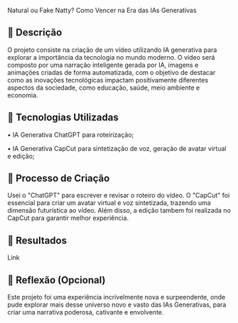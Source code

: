 Natural ou Fake Natty? Como Vencer na Era das IAs Generativas

## 📒 Descrição

O projeto consiste na criação de um vídeo utilizando IA generativa para explorar a importância da tecnologia no mundo moderno. O vídeo será composto por uma narração inteligente gerada por IA, imagens e animações criadas de forma automatizada, com o objetivo de destacar como as inovações tecnológicas impactam positivamente diferentes aspectos da sociedade, como educação, saúde, meio ambiente e economia.

## 🤖 Tecnologias Utilizadas
• IA Generativa ChatGPT para roteirização;

• IA Generativa CapCut para sintetização de voz, geração de avatar virtual e edição;

## 🧐 Processo de Criação
Usei o "ChatGPT" para escrever e revisar o roteiro do vídeo. 
O "CapCut" foi essencial para criar um avatar virtual e voz sintetizada, trazendo uma dimensão futurística ao vídeo. Além disso, a edição tambem foi realizada no CapCut para garantir melhor experiência.

## 🚀 Resultados
Link

## 💭 Reflexão (Opcional)
Este projeto foi uma experiência incrívelmente nova e surpeendente, onde pude explorar mais desse universo novo e vasto das IAs Generativas, para criar uma narrativa poderosa, cativante e envolvente.
